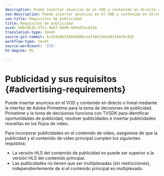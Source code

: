 ```yaml
---
description: Puede insertar anuncios en el VOD y contenido en directo o lineal mediante la interfaz de Adobe Primetime para la toma de decisiones de publicidad. Primetime y la toma de decisiones funciona con TVSDK para identificar oportunidades de publicidad, resolver publicidades e insertar publicidades resueltas en los flujos de vídeo.
seo-description: Puede insertar anuncios en el VOD y contenido en directo o lineal mediante la interfaz de Adobe Primetime para la toma de decisiones de publicidad. Primetime y la toma de decisiones funciona con TVSDK para identificar oportunidades de publicidad, resolver publicidades e insertar publicidades resueltas en los flujos de vídeo.
seo-title: Requisitos de publicidad
title: Requisitos de publicidad
uuid: b68c8b1b-5fc1-4e6f-b640-9e9ad1ac61da
translation-type: tm+mt
source-git-commit: bc35da8b258056809ceaf18e33bed631047bc81b
workflow-type: tm+mt
source-wordcount: '173'
ht-degree: 0%

---
```



# Publicidad y sus requisitos {#advertising-requirements}

Puede insertar anuncios en el VOD y contenido en directo o lineal mediante la interfaz de Adobe Primetime para la toma de decisiones de publicidad. Primetime y la toma de decisiones funciona con TVSDK para identificar oportunidades de publicidad, resolver publicidades e insertar publicidades resueltas en los flujos de vídeo.

<!--<a id="section_282A8000A8BF4860A24F0D3F1A19BC9E"></a>-->

Para incorporar publicidades en el contenido de vídeo, asegúrese de que la publicidad y el contenido de vídeo principal cumplen los siguientes requisitos:

* La versión HLS del contenido de publicidad no puede ser superior a la versión HLS del contenido principal.
* Las publicidades no tienen que ser multiplexadas (sin restricciones), independientemente de si el contenido principal es multiplexado.
